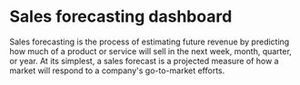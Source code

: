 # Sales forecasting dashboard
Sales forecasting is the process of estimating future revenue by predicting how much of a product or service will sell in the next week, month, quarter, or year. At its simplest, a sales forecast is a projected measure of how a market will respond to a company's go-to-market efforts.

